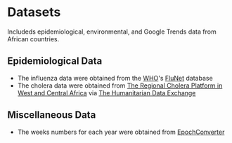 # Datasets
Includeds epidemiological, environmental, and Google Trends data from African countries.

## Epidemiological Data
* The influenza data were obtained from the [WHO](http://www.who.int/)'s [FluNet](http://apps.who.int/flumart/Default?ReportNo=12) database
* The cholera data were obtained from [The Regional Cholera Platform in West and Central Africa](http://www.plateformecholera.info/index.php/wac-platform) via [The Humanitarian Data Exchange](https://data.humdata.org/organization/rcpwca?sort=metadata_modified+desc)

## Miscellaneous Data
* The weeks numbers for each year were obtained from [EpochConverter](https://www.epochconverter.com/weeks/)
